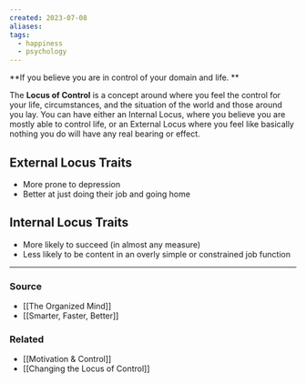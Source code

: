 ```yaml
---
created: 2023-07-08
aliases: 
tags:
  - happiness
  - psychology
---
```

**If you believe you are in control of your domain and life. **

The **Locus of Control** is a concept around where you feel the control for your life, circumstances, and the situation of the world and those around you lay. You can have either an Internal Locus, where you believe you are mostly able to control life, or an External Locus where you feel like basically nothing you do will have any real bearing or effect.  

## External Locus Traits

- More prone to depression
- Better at just doing their job and going home

## Internal Locus Traits

- More likely to succeed (in almost any measure)
- Less likely to be content in an overly simple or constrained job function

---

### Source
- [[The Organized Mind]]
- [[Smarter, Faster, Better]]

### Related
- [[Motivation & Control]] 
- [[Changing the Locus of Control]]
